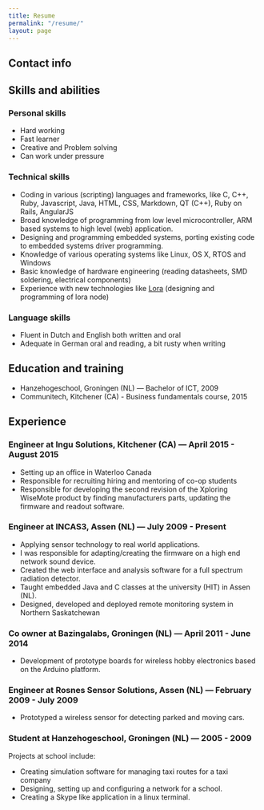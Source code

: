 ```yaml
---
title: Resume
permalink: "/resume/"
layout: page
---
```


## Contact info

<div style="font-size:20px;">
<a href="https://keybase.io/erikkallen"><i class="fc fc-keybase"></i></a> <a href="https://plus.google.com/+ErikKallen"><i class="fa fa-google-plus"></i></a> <a href="https://twitter.com/edeuxk"><i class="fa fa-twitter"></i></a>
<a href="https://github.com/erikkallen"><i class="fa fa-github"></i></a>
<a href="https://www.linkedin.com/in/erikkallen"><i class="fa fa-linkedin"></i></a>
</div>

## Skills and abilities

### Personal skills
* Hard working
* Fast learner
* Creative and Problem solving
* Can work under pressure


### Technical skills
* Coding in various (scripting) languages and frameworks, like C, C++, Ruby, Javascript, Java, HTML, CSS, Markdown, QT (C++), Ruby on Rails, AngularJS
* Broad knowledge of programming from low level microcontroller, ARM based systems to high level (web) application.
* Designing and programming embedded systems, porting existing code to embedded systems driver programming.
* Knowledge of various operating systems like Linux, OS X, RTOS and Windows
* Basic knowledge of hardware engineering (reading datasheets, SMD soldering, electrical components)
* Experience with new technologies like [Lora](https://www.lora-alliance.org/) (designing and programming of lora node)

### Language skills
* Fluent in Dutch and English both written and oral
* Adequate in German oral and reading, a bit rusty when writing

## Education and training
* Hanzehogeschool, Groningen (NL) — Bachelor of ICT, 2009
* Communitech, Kitchener (CA) - Business fundamentals course, 2015
<div style="page-break-after: always;"></div>

## Experience

### Engineer at Ingu Solutions, Kitchener (CA) — April 2015 - August 2015
* Setting up an office in Waterloo Canada
* Responsible for recruiting hiring and mentoring of co-op students
* Responsible for developing the second revision of the Xploring WiseMote product by finding manufacturers parts, updating the firmware and readout software.

### Engineer at INCAS3, Assen (NL) — July 2009 - Present
* Applying sensor technology to real world applications.
* I was responsible for adapting/creating the firmware on a high end network sound device.
* Created the web interface and analysis software for a full spectrum radiation detector.
* Taught embedded Java and C classes at the university (HIT) in Assen (NL).
* Designed, developed and deployed remote monitoring system in Northern Saskatchewan  

### Co owner at Bazingalabs, Groningen (NL) — April 2011 - June 2014
* Development of prototype boards for wireless hobby electronics based on the Arduino platform.

### Engineer at Rosnes Sensor Solutions, Assen (NL) — February 2009 - July 2009
* Prototyped a wireless sensor for detecting parked and moving cars.

### Student at Hanzehogeschool, Groningen (NL) — 2005 - 2009
Projects at school include:

* Creating simulation software for managing taxi routes for a taxi company
* Designing, setting up and configuring a network for a school.
* Creating a Skype like application in a linux terminal.
